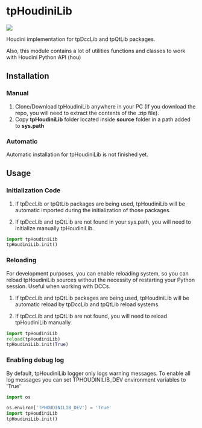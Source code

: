 # tpHoudiniLib

<p align="left">
    <a href="https://github.com/tpoveda/tpPyUtils/blob/master/LICENSE" alt="License">
        <img src="https://img.shields.io/github/license/tpoveda/tpHoudiniLib.svg" /></a>
</p>


Houdini implementation for tpDccLib and tpQtLib packages.

Also, this module contains a lot of utilities functions and classes to work with Houdini Python API (hou)

## Installation
### Manual
1. Clone/Download tpHoudiniLib anywhere in your PC (If you download the repo, you will need to extract
the contents of the .zip file).
2. Copy **tpHoudiniLib** folder located inside **source** folder in a path added to **sys.path**

### Automatic
Automatic installation for tpHoudiniLib is not finished yet.

## Usage

### Initialization Code

1. If tpDccLib or tpQtLib packages are being used, tpHoudiniLib will be automatic imported during the initialization
of those packages.

2. If tpDccLib and tpQtLib are not found in your sys.path, you will need to initialize manually tpHoudiniLib.
```python
import tpHoudiniLib
tpHoudiniLib.init()
```

### Reloading
For development purposes, you can enable reloading system, so 
you can reload tpHoudiniLib sources without the necessity of restarting
your Python session. Useful when working with DCCs.

1. If tpDccLib and tpQtLib packages are being used, tpHoudiniLib will be automatic reload by tpDccLib and tpQtLib reload systems.

2. If tpDccLib and tpQtLib are not found, you will need to reload tpHoudiniLib manually.
```python
import tpHoudiniLib
reload(tpHoudiniLib)
tpHoudiniLib.init(True)
```

### Enabling debug log
By default, tpHoudiniLib logger only logs warning messages. To enable all log messages
you can set TPHOUDINILIB_DEV environment variables to 'True'
```python
import os

os.environ['TPHOUDINILIB_DEV'] = 'True'
import tpHoudiniLib
tpHoudiniLib.init()
```
